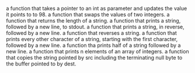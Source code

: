 a function that takes a pointer to an int as parameter and updates the value it points to to 98.
a function that swaps the values of two integers.
a function that returns the length of a string.
a function that prints a string, followed by a new line, to stdout.
a function that prints a string, in reverse, followed by a new line.
a function that reverses a string.
a function that prints every other character of a string, starting with the first character, followed by a new line.
a function tha prints half of a string followed by a new line.
a function that prints n elements of an array of integers.
a function that copies the string pointed by src including the terminating null byte to the buffer pointed to by dest.
